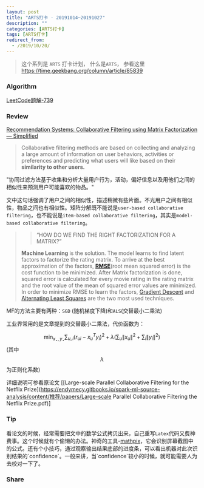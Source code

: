 ```yaml
---
layout: post
title: "ARTS打卡 - 20191014~20191027"
description: ""
categories: [ARTS打卡]
tags: [ARTS打卡]
redirect_from:
  - /2019/10/20/
---
```


> 这个系列是 `ARTS` 打卡计划， 什么是`ARTS`， 参看这里 https://time.geekbang.org/column/article/85839

### Algorithm

[LeetCode题解-739](http://mittapei.cn/blog/2019/10/20/LeetCode%E9%A2%98%E8%A7%A3-739/)

### Review

[Recommendation Systems: Collaborative Filtering using Matrix Factorization — Simplified](https://medium.com/sfu-big-data/recommendation-systems-collaborative-filtering-using-matrix-factorization-simplified-2118f4ef2cd3)

> Collaborative filtering methods are based on collecting and analyzing a large amount of information on user behaviors, activities or preferences and predicting what users will like based on their **similarity to other users.**

"协同过滤方法基于收集和分析大量用户行为，活动，偏好信息以及用他们之间的相似性来预测用户可能喜欢的物品。"

文中这句话强调了用户之间的相似性，描述稍微有些片面。不光用户之间有相似性，物品之间也有相似性。矩阵分解既不能说是`user-based collaborative filtering`，也不能说是`item-based collaborative filtering`，其实是`model-based collaborative filtering`。



> > “HOW DO WE FIND THE RIGHT FACTORIZATION FOR A MATRIX?”
>
> **Machine Learning** is the solution. The model learns to find latent factors to factorize the rating matrix. To arrive at the best approximation of the factors, [**RMSE**](https://en.wikipedia.org/wiki/Root-mean-square_deviation)(root mean squared error) is the cost function to be minimized. After Matrix factorization is done, squared error is calculated for every movie rating in the rating matrix and the root value of the mean of squared error values are minimized. In order to minimize RMSE to learn the factors, [Gradient Descent](https://en.wikipedia.org/wiki/Gradient_descent) and [Alternating Least Squares](https://bugra.github.io/work/notes/2014-04-19/alternating-least-squares-method-for-collaborative-filtering/) are the two most used techniques.

MF的方法主要有两种：`SGD` (随机梯度下降)和`ALS`(交替最小二乘法)

工业界常用的是文章提到的交替最小二乘法，代价函数为：

$$\min _{x_{\star}, y_{\star}} \sum_{u, i} \left(r_{u i}-x_{u}^{T} y_{i}\right)^{2}+\lambda\left(\sum_{u}\left\|x_{u}\right\|^{2}+\sum_{i}\left\|y_{i}\right\|^{2}\right)$$   (其中$$\lambda$$为正则化系数)

详细说明可参看原论文 [[Large-scale Parallel Collaborative Filtering for the Netflix Prize](https://endymecy.gitbooks.io/spark-ml-source-analysis/content/推荐/papers/Large-scale Parallel Collaborative Filtering the Netflix Prize.pdf)] 

### Tip

看论文的时候，经常需要把文中的数学公式拷贝出来，自己重写`Latex`代码又费神费事。这个时候就有个偷懒的办法。神奇的工具-[mathpix]([https://mathpix.com](https://mathpix.com/))，它会识别屏幕截图中的公式。还有个小技巧，通过观察输出结果底部的进度条，可以看出机器对此次识别结果的`confidence`。一般来讲，当`confidence`较小的时候，就可能需要人为去校对一下了。

### Share
